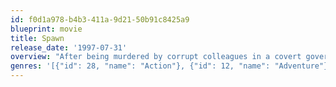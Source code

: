 ```yaml
---
id: f0d1a978-b4b3-411a-9d21-50b91c8425a9
blueprint: movie
title: Spawn
release_date: '1997-07-31'
overview: "After being murdered by corrupt colleagues in a covert government agency, Al Simmons (Michael Jai White) makes a pact with the devil to be resurrected to see his beloved wife Wanda (Theresa Randle). In exchange for his return to Earth, Simmons agrees to lead Hell's Army in the destruction of mankind."
genres: '[{"id": 28, "name": "Action"}, {"id": 12, "name": "Adventure"}, {"id": 14, "name": "Fantasy"}, {"id": 27, "name": "Horror"}, {"id": 878, "name": "Science Fiction"}, {"id": 53, "name": "Thriller"}]'
---
```

